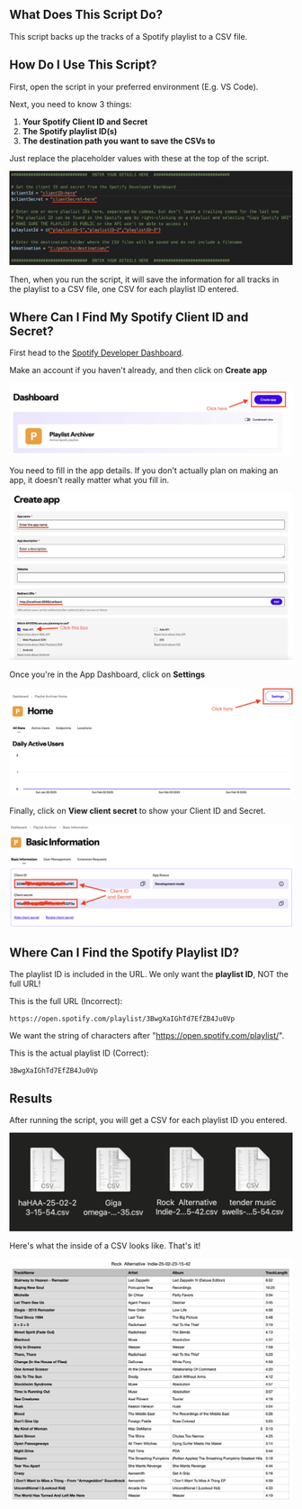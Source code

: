 ## What Does This Script Do?
This script backs up the tracks of a Spotify playlist to a CSV file.

## How Do I Use This Script?
First, open the script in your preferred environment (E.g. VS Code).

Next, you need to know 3 things:
1. **Your Spotify Client ID and Secret**
2. **The Spotify playlist ID(s)**
3. **The destination path you want to save the CSVs to**

Just replace the placeholder values with these at the top of the script.

![](https://github.com/mcyhsu/SpotifyPlaylistBackup-PS/blob/main/Assets/fill-in-information.png?raw=true)

Then, when you run the script, it will save the information for all tracks in the playlist to a CSV file, one CSV for each playlist ID entered.

## Where Can I Find My Spotify Client ID and Secret?

First head to the [Spotify Developer Dashboard](https://developer.spotify.com/dashboard).

Make an account if you haven't already, and then click on **Create app**

![](https://github.com/mcyhsu/SpotifyPlaylistBackup-PS/blob/main/Assets/create-app.png?raw=true)

You need to fill in the app details. If you don't actually plan on making an app, it doesn't really matter what you fill in.

![](https://github.com/mcyhsu/SpotifyPlaylistBackup-PS/blob/main/Assets/enter-app-details.png?raw=true)

Once you're in the App Dashboard, click on **Settings**

![](https://github.com/mcyhsu/SpotifyPlaylistBackup-PS/blob/main/Assets/go-to-settings.png?raw=true)

Finally, click on **View client secret** to show your Client ID and Secret.

![](https://github.com/mcyhsu/SpotifyPlaylistBackup-PS/blob/main/Assets/client-id-and-secret.png?raw=true)

## Where Can I Find the Spotify Playlist ID?

The playlist ID is included in the URL. We only want the **playlist ID**, NOT the full URL!

This is the full URL (Incorrect):
```
https://open.spotify.com/playlist/3BwgXaIGhTd7EfZB4Ju0Vp
```
We want the string of characters after "https://open.spotify.com/playlist/". 

This is the actual playlist ID (Correct):
```
3BwgXaIGhTd7EfZB4Ju0Vp
```

## Results

After running the script, you will get a CSV for each playlist ID you entered.

![](https://github.com/mcyhsu/SpotifyPlaylistBackup-PS/blob/main/Assets/csv-files.png?raw=true)

Here's what the inside of a CSV looks like. That's it!

![](https://github.com/mcyhsu/SpotifyPlaylistBackup-PS/blob/main/Assets/inside-csv.png?raw=true)
